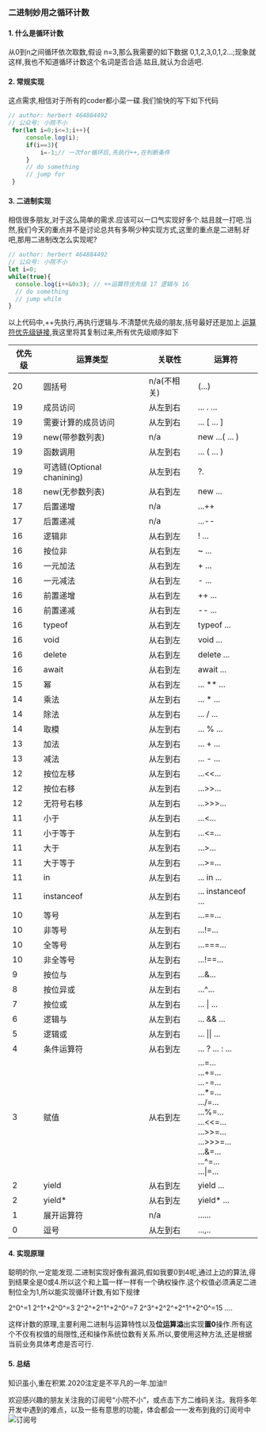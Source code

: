### 二进制妙用之循环计数

#### 1. 什么是循环计数

从0到n之间循环依次取数,假设 n=3,那么我需要的如下数据 0,1,2,3,0,1,2...;现象就这样,我也不知道循环计数这个名词是否合适.姑且,就认为合适吧.

#### 2. 常规实现

这点需求,相信对于所有的coder都小菜一碟.我们愉快的写下如下代码

```javascript
// author: herbert 464884492
// 公众号: 小院不小
 for(let i=0;i<=3;i++){
     console.log(i);
     if(i==3){
         i=-1;// 一次for循环后,先执行++,在判断条件
     }
     // do something 
     // jump for 
 }
```

#### 3. 二进制实现

相信很多朋友,对于这么简单的需求.应该可以一口气实现好多个.姑且就一打吧.当然,我们今天的重点并不是讨论总共有多啊少种实现方式,这里的重点是二进制.好吧,那用二进制改怎么实现呢?

```javascript
// author: herbert 464884492
// 公众号: 小院不小
let i=0;
while(true){
  console.log(i++&0x3); // ++运算符优先级 17 逻辑与 16
  // do something
  // jump while
}
```
以上代码中,++先执行,再执行逻辑与.不清楚优先级的朋友,括号最好还是加上.[运算符优先级链接](https://developer.mozilla.org/zh-CN/docs/Web/JavaScript/Reference/Operators/Operator_Precedence),我这里将其复制过来,所有优先级顺序如下

|  优先级  |  运算类型 |  关联性  |  运算符  |
|---|---|---|---|
|20|圆括号|n/a(不相关)|(...)
|19|成员访问|从左到右|... . ...
|19|需要计算的成员访问|从左到右|... [ ... ]
|19|new(带参数列表)|n/a|new ...( ... )
|19|函数调用|从左到右|... ( ... )
|19|可选链(Optional chanining)|从左到右|?.
|18|new(无参数列表)|从右到左| new ...
|17|后置递增|n/a|...++
|17|后置递减|n/a|...--
|16|逻辑非|从右到左|! ...
|16|按位非|从右到左|~ ...
|16|一元加法|从右到左|+ ...
|16|一元减法|从右到左|- ...
|16|前置递增|从右到左|++ ...
|16|前置递减|从右到左|-- ...
|16|typeof|从右到左|typeof ...
|16|void|从右到左|void ...
|16|delete|从右到左|delete ...
|16|await|从右到左|await ...
|15|幂|从右到左| ... ** ...
|14|乘法|从左到右|... * ...
|14|除法|从左到右|... / ...
|14|取模|从左到右|... % ...
|13|加法|从左到右|... + ...
|13|减法|从左到右|... - ...
|12|按位左移|从左到右|...<<...
|12|按位右移|从左到右|...>>...
|12|无符号右移|从左到右|...>>>...
|11|小于|从左到右|...<...
|11|小于等于|从左到右|...<=...
|11|大于|从左到右|...>...
|11|大于等于|从左到右|...>=...
|11|in|从左到右|... in ...
|11|instanceof|从左到右|...  instanceof ...
|10|等号|从左到右|...==...
|10|非等号|从左到右|...!=...
|10|全等号|从左到右|...===...
|10|非全等号|从左到右|...!==...
|9|按位与|从左到右|...&...
|8|按位异或|从左到右|...^...
|7|按位或|从左到右|... \| ...
|6|逻辑与|从左到右|... && ...
|5|逻辑或|从左到右|... \|\| ...
|4|条件运算符|从右到左|... ? ... : ...
|3|赋值|从右到左| ...=... <br/> ...+=...<br/>...-=...<br/>...*=...<br/>.../=...<br/>...%=...<br/>...<<=...<br/>...>>=...<br/>...>>>=...<br/>...&=...<br/>...^=...<br/>...\|=...
|2|yield|从右到左|yield ...
|2|yield*|从右到左|yield* ...
|1|展开运算符|n/a|......
|0|逗号|从左到右|...,..

#### 4. 实现原理

聪明的你,一定能发现.二进制实现好像有漏洞,假如我要0到4呢,通过上边的算法,得到结果全是0或4.所以这个和上篇一样一样有一个确权操作.这个权值必须满足二进制位全为1,所以能实现循环计数,有如下规律

2^0^=1
2^1^+2^0^=3
2^2^+2^1^+2^0^=7
2^3^+2^2^+2^1^+2^0^=15
....

这样计数的原理,主要利用二进制与运算特性以及**位运算溢**出实现**置0**操作.所有这个不仅有权值的局限性,还和操作系统位数有关系.所以,要使用这种方法,还是根据当前业务具体考虑是否可行.

#### 5. 总结

知识虽小,重在积累.2020注定是不平凡的一年.加油!!

欢迎感兴趣的朋友关注我的订阅号“小院不小”，或点击下方二维码关注。我将多年开发中遇到的难点，以及一些有意思的功能，体会都会一一发布到我的订阅号中
![订阅号](https://images.cnblogs.com/cnblogs_com/yfrs/1583406/o_dyh.jpg)

